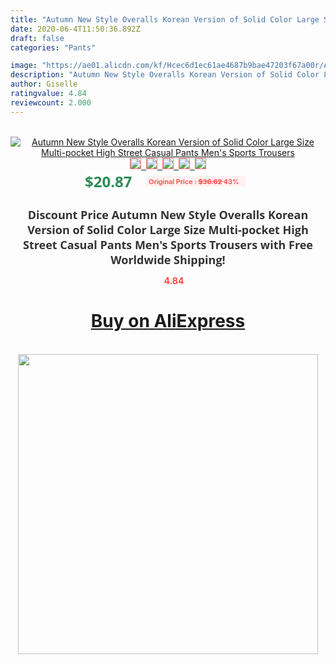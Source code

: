 ```yaml
---
title: "Autumn New Style Overalls Korean Version of Solid Color Large Size Multi-pocket High Street Casual Pants Men's Sports Trousers"
date: 2020-06-4T11:50:36.892Z
draft: false
categories: "Pants"

image: "https://ae01.alicdn.com/kf/Hcec6d1ec61ae4687b9bae47203f67a00r/Autumn-New-Style-Overalls-Korean-Version-of-Solid-Color-Large-Size-Multi-pocket-High-Street-Casual.jpg"
description: "Autumn New Style Overalls Korean Version of Solid Color Large Size Multi-pocket High Street Casual Pants Men's Sports Trousers"
author: Giselle
ratingvalue: 4.84
reviewcount: 2.000
---
```

<br>
<div style="text-align: center;">
<a href="https://s.click.aliexpress.com/e/_985SDr" target="_blank" rel="nofollow noopener noreferrer"><img alt="Autumn New Style Overalls Korean Version of Solid Color Large Size Multi-pocket High Street Casual Pants Men's Sports Trousers" class="magnifier-image" src="https://ae01.alicdn.com/kf/Hcec6d1ec61ae4687b9bae47203f67a00r/Autumn-New-Style-Overalls-Korean-Version-of-Solid-Color-Large-Size-Multi-pocket-High-Street-Casual.jpg_640x640.jpg">
<br>
<img style="border:1px solid salmon" src="https://ae01.alicdn.com/kf/Hcec6d1ec61ae4687b9bae47203f67a00r/Autumn-New-Style-Overalls-Korean-Version-of-Solid-Color-Large-Size-Multi-pocket-High-Street-Casual.jpg_120x120.jpg">&nbsp;&nbsp;<img style="border:1px solid salmon" src="https://ae01.alicdn.com/kf/H7cf4b743d7224b10bda9b1ccba592161s/Autumn-New-Style-Overalls-Korean-Version-of-Solid-Color-Large-Size-Multi-pocket-High-Street-Casual.jpg_120x120.jpg">&nbsp;&nbsp;<img style="border:1px solid salmon" src="https://ae01.alicdn.com/kf/Hc4de7c502c67486caa05bffb75fa1f18y/Autumn-New-Style-Overalls-Korean-Version-of-Solid-Color-Large-Size-Multi-pocket-High-Street-Casual.jpg_120x120.jpg">&nbsp;&nbsp;<img style="border:1px solid salmon" src="https://ae01.alicdn.com/kf/Hdf6b2418acba4ad19eb9da2a31710d86k/Autumn-New-Style-Overalls-Korean-Version-of-Solid-Color-Large-Size-Multi-pocket-High-Street-Casual.jpg_120x120.jpg">&nbsp;&nbsp;<img style="border:1px solid salmon" src="https://ae01.alicdn.com/kf/H6f91094d7b374b6a857310ca48c48db6M/Autumn-New-Style-Overalls-Korean-Version-of-Solid-Color-Large-Size-Multi-pocket-High-Street-Casual.jpg_120x120.jpg"></a></div><br0>
<div style="text-align: center;"><span style="background-color: white; border: 0px; box-sizing: border-box; color: seagreen; display: inline-block; font-family: &quot;open sans&quot; , &quot;arial&quot; , &quot;helvetica&quot; , sans-serif , &quot;heiti&quot;; font-size: 24px; font-stretch: inherit; font-weight: 700; line-height: inherit; margin: 0px 10px 0px 0px; padding: 0px; vertical-align: middle;">$20.87 </span>
<span style="background: rgb(255 , 241 , 241); border-radius: 3px; border: 0px; box-sizing: border-box; color: #ff4747; display: inline-block; font-family: inherit; font-size: 12px; font-stretch: inherit; font-style: inherit; font-variant: inherit; font-weight: 600; line-height: inherit; margin: 0px; padding: 2px 5px; transform: scale(0.9); vertical-align: middle;">Original Price : <b style="text-decoration: line-through;">$36.62 </b> 43%&nbsp;&nbsp;</span></div>
<h1 style="color: #333333; display: inline-block; font-family: &quot;open sans&quot; , &quot;arial&quot; , &quot;helvetica&quot; , sans-serif , &quot;heiti&quot;; font-size: 18px; font-stretch: inherit; font-weight: 700; text-align: center;">Discount Price Autumn New Style Overalls Korean Version of Solid Color Large Size Multi-pocket High Street Casual Pants Men's Sports Trousers with Free Worldwide Shipping!</h1>
<div style="color: #ff4747; text-align: center;">
<img src="https://4.bp.blogspot.com/-M0ZcTcb-5uY/XleCXlxnR4I/AAAAAAAAAEc/OrjgMkXV1oMQFaCRZj5HQwOCBcu3w1FegCPcBGAYYCw/s1600/star.png" style="height: 15px;">&nbsp;<b>4.84</b></div>
<div class="button_cont" align="center"><a class="buynow_a" href="https://s.click.aliexpress.com/e/_985SDr" target="_blank" rel="nofollow noopener noreferrer"><H1>Buy on AliExpress</H1></a></div><br>
<div class="separator" style="clear: both; text-align: center;">
<img src="https://lh3.googleusercontent.com/-pTy5HemUv9M/XlePHvY0dAI/AAAAAAAAAE4/0nX5iRUoIWY8eMW9Dpxeirr157OZliDIgCLcBGAsYHQ/s1600/badge.gif" width="480">
</div>
